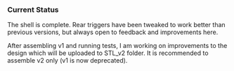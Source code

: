 ### Current Status
The shell is complete. Rear triggers have been tweaked to work better than previous versions, but always open to feedback and improvements here. 

After assembling v1 and running tests, I am working on improvements to the design which will be uploaded to STL_v2 folder. It is recommended to assemble v2 only (v1 is now deprecated). 



